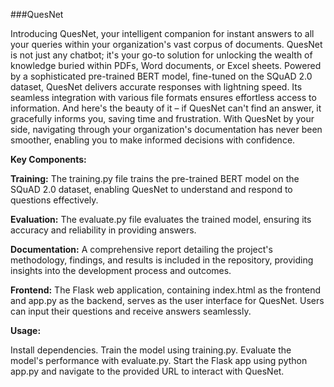 
###QuesNet

Introducing QuesNet, your intelligent companion for instant answers to all your queries within your organization's vast corpus of documents. QuesNet is not just any chatbot; it's your go-to solution for unlocking the wealth of knowledge buried within PDFs, Word documents, or Excel sheets. Powered by a sophisticated pre-trained BERT model, fine-tuned on the SQuAD 2.0 dataset, QuesNet delivers accurate responses with lightning speed. Its seamless integration with various file formats ensures effortless access to information. And here's the beauty of it – if QuesNet can't find an answer, it gracefully informs you, saving time and frustration. With QuesNet by your side, navigating through your organization's documentation has never been smoother, enabling you to make informed decisions with confidence.

**Key Components:**

**Training:** The training.py file trains the pre-trained BERT model on the SQuAD 2.0 dataset, enabling QuesNet to understand and respond to questions effectively.

**Evaluation:** The evaluate.py file evaluates the trained model, ensuring its accuracy and reliability in providing answers.

**Documentation:** A comprehensive report detailing the project's methodology, findings, and results is included in the repository, providing insights into the development process and outcomes.

**Frontend:** The Flask web application, containing index.html as the frontend and app.py as the backend, serves as the user interface for QuesNet. Users can input their questions and receive answers seamlessly.

**Usage:**

Install dependencies.
Train the model using training.py.
Evaluate the model's performance with evaluate.py.
Start the Flask app using python app.py and navigate to the provided URL to interact with QuesNet.
